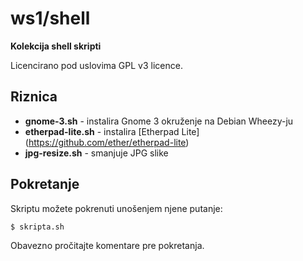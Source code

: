 # ws1/shell

**Kolekcija shell skripti**

Licencirano pod uslovima GPL v3 licence.

## Riznica

* **gnome-3.sh** - instalira Gnome 3 okruženje na Debian Wheezy-ju
* **etherpad-lite.sh** - instalira [Etherpad Lite] (https://github.com/ether/etherpad-lite)
* **jpg-resize.sh** - smanjuje JPG slike

## Pokretanje

Skriptu možete pokrenuti unošenjem njene putanje:
```bash
$ skripta.sh
```
Obavezno pročitajte komentare pre pokretanja.
